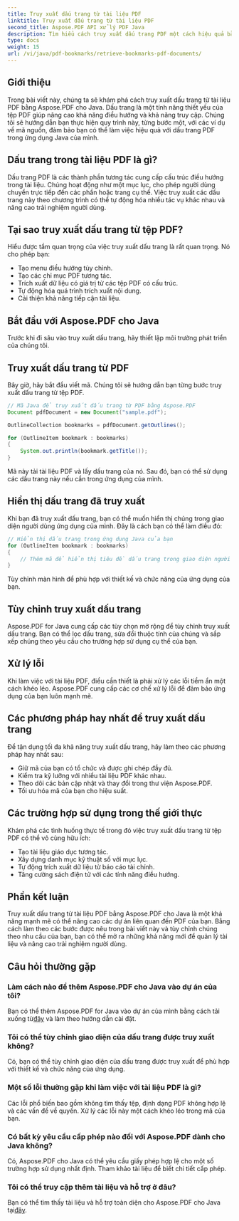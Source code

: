 ```yaml
---
title: Truy xuất dấu trang từ tài liệu PDF
linktitle: Truy xuất dấu trang từ tài liệu PDF
second_title: Aspose.PDF API xử lý PDF Java
description: Tìm hiểu cách truy xuất dấu trang PDF một cách hiệu quả bằng Aspose.PDF cho Java trong hướng dẫn toàn diện này.
type: docs
weight: 15
url: /vi/java/pdf-bookmarks/retrieve-bookmarks-pdf-documents/
---
```


## Giới thiệu

Trong bài viết này, chúng ta sẽ khám phá cách truy xuất dấu trang từ tài liệu PDF bằng Aspose.PDF cho Java. Dấu trang là một tính năng thiết yếu của tệp PDF giúp nâng cao khả năng điều hướng và khả năng truy cập. Chúng tôi sẽ hướng dẫn bạn thực hiện quy trình này, từng bước một, với các ví dụ về mã nguồn, đảm bảo bạn có thể làm việc hiệu quả với dấu trang PDF trong ứng dụng Java của mình.

## Dấu trang trong tài liệu PDF là gì?

Dấu trang PDF là các thành phần tương tác cung cấp cấu trúc điều hướng trong tài liệu. Chúng hoạt động như một mục lục, cho phép người dùng chuyển trực tiếp đến các phần hoặc trang cụ thể. Việc truy xuất các dấu trang này theo chương trình có thể tự động hóa nhiều tác vụ khác nhau và nâng cao trải nghiệm người dùng.

## Tại sao truy xuất dấu trang từ tệp PDF?

Hiểu được tầm quan trọng của việc truy xuất dấu trang là rất quan trọng. Nó cho phép bạn:

- Tạo menu điều hướng tùy chỉnh.
- Tạo các chỉ mục PDF tương tác.
- Trích xuất dữ liệu có giá trị từ các tệp PDF có cấu trúc.
- Tự động hóa quá trình trích xuất nội dung.
- Cải thiện khả năng tiếp cận tài liệu.

## Bắt đầu với Aspose.PDF cho Java

Trước khi đi sâu vào truy xuất dấu trang, hãy thiết lập môi trường phát triển của chúng tôi.

## Truy xuất dấu trang từ PDF

Bây giờ, hãy bắt đầu viết mã. Chúng tôi sẽ hướng dẫn bạn từng bước truy xuất dấu trang từ tệp PDF.

```java
// Mã Java để truy xuất dấu trang từ PDF bằng Aspose.PDF
Document pdfDocument = new Document("sample.pdf");

OutlineCollection bookmarks = pdfDocument.getOutlines();

for (OutlineItem bookmark : bookmarks)
{
    System.out.println(bookmark.getTitle());
}
```

Mã này tải tài liệu PDF và lấy dấu trang của nó. Sau đó, bạn có thể sử dụng các dấu trang này nếu cần trong ứng dụng của mình.

## Hiển thị dấu trang đã truy xuất

Khi bạn đã truy xuất dấu trang, bạn có thể muốn hiển thị chúng trong giao diện người dùng ứng dụng của mình. Đây là cách bạn có thể làm điều đó:

```java
// Hiển thị dấu trang trong ứng dụng Java của bạn
for (OutlineItem bookmark : bookmarks)
{
    // Thêm mã để hiển thị tiêu đề dấu trang trong giao diện người dùng của bạn
}
```

Tùy chỉnh màn hình để phù hợp với thiết kế và chức năng của ứng dụng của bạn.

## Tùy chỉnh truy xuất dấu trang

Aspose.PDF for Java cung cấp các tùy chọn mở rộng để tùy chỉnh truy xuất dấu trang. Bạn có thể lọc dấu trang, sửa đổi thuộc tính của chúng và sắp xếp chúng theo yêu cầu cho trường hợp sử dụng cụ thể của bạn.

## Xử lý lỗi

Khi làm việc với tài liệu PDF, điều cần thiết là phải xử lý các lỗi tiềm ẩn một cách khéo léo. Aspose.PDF cung cấp các cơ chế xử lý lỗi để đảm bảo ứng dụng của bạn luôn mạnh mẽ.

## Các phương pháp hay nhất để truy xuất dấu trang

Để tận dụng tối đa khả năng truy xuất dấu trang, hãy làm theo các phương pháp hay nhất sau:

- Giữ mã của bạn có tổ chức và được ghi chép đầy đủ.
- Kiểm tra kỹ lưỡng với nhiều tài liệu PDF khác nhau.
- Theo dõi các bản cập nhật và thay đổi trong thư viện Aspose.PDF.
- Tối ưu hóa mã của bạn cho hiệu suất.

## Các trường hợp sử dụng trong thế giới thực

Khám phá các tình huống thực tế trong đó việc truy xuất dấu trang từ tệp PDF có thể vô cùng hữu ích:

- Tạo tài liệu giáo dục tương tác.
- Xây dựng danh mục kỹ thuật số với mục lục.
- Tự động trích xuất dữ liệu từ báo cáo tài chính.
- Tăng cường sách điện tử với các tính năng điều hướng.

## Phần kết luận

Truy xuất dấu trang từ tài liệu PDF bằng Aspose.PDF cho Java là một khả năng mạnh mẽ có thể nâng cao các dự án liên quan đến PDF của bạn. Bằng cách làm theo các bước được nêu trong bài viết này và tùy chỉnh chúng theo nhu cầu của bạn, bạn có thể mở ra những khả năng mới để quản lý tài liệu và nâng cao trải nghiệm người dùng.

## Câu hỏi thường gặp

### Làm cách nào để thêm Aspose.PDF cho Java vào dự án của tôi?

 Bạn có thể thêm Aspose.PDF for Java vào dự án của mình bằng cách tải xuống từ[đây](https://releases.aspose.com/pdf/java/) và làm theo hướng dẫn cài đặt.

### Tôi có thể tùy chỉnh giao diện của dấu trang được truy xuất không?

Có, bạn có thể tùy chỉnh giao diện của dấu trang được truy xuất để phù hợp với thiết kế và chức năng của ứng dụng.

### Một số lỗi thường gặp khi làm việc với tài liệu PDF là gì?

Các lỗi phổ biến bao gồm không tìm thấy tệp, định dạng PDF không hợp lệ và các vấn đề về quyền. Xử lý các lỗi này một cách khéo léo trong mã của bạn.

### Có bất kỳ yêu cầu cấp phép nào đối với Aspose.PDF dành cho Java không?

Có, Aspose.PDF cho Java có thể yêu cầu giấy phép hợp lệ cho một số trường hợp sử dụng nhất định. Tham khảo tài liệu để biết chi tiết cấp phép.

### Tôi có thể truy cập thêm tài liệu và hỗ trợ ở đâu?

 Bạn có thể tìm thấy tài liệu và hỗ trợ toàn diện cho Aspose.PDF cho Java tại[đây](https://reference.aspose.com/pdf/java/).